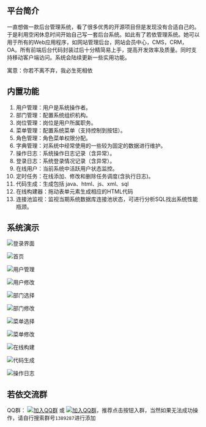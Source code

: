 ## 平台简介

一直想做一款后台管理系统，看了很多优秀的开源项目但是发现没有合适自己的。于是利用空闲休息时间开始自己写一套后台系统。如此有了若依管理系统。她可以用于所有的Web应用程序，如网站管理后台，网站会员中心，CMS，CRM，OA。所有前端后台代码封装过后十分精简易上手，提高开发效率及质量。同时支持移动客户端访问。系统会陆续更新一些实用功能。

寓意：你若不离不弃，我必生死相依

## 内置功能

1.  用户管理：用户是系统操作者。
2.  部门管理：配置系统组织机构。
3.  岗位管理：岗位是用户所属职务。
4.  菜单管理：配置系统菜单（支持控制到按钮）。
5.  角色管理：角色菜单权限分配。
6.  字典管理：对系统中经常使用的一些较为固定的数据进行维护。
7.  操作日志：系统操作日志记录（含异常）。
8.  登录日志：系统登录情况记录（含异常）。
9.  在线用户：当前系统中活跃用户状态监控。
10. 定时任务：在线添加、修改和删除任务调度(含执行日志)。
11. 代码生成：生成包括 java、html、js、xml、sql
12. 在线构建器：拖动表单元素生成相应的HTML代码
13. 连接池监视：监视当期系统数据库连接池状态，可进行分析SQL找出系统性能瓶颈。

## 系统演示

![登录界面](https://static.oschina.net/uploads/space/2018/0425/110329_Ftsu_1438828.png)

![首页](https://static.oschina.net/uploads/space/2018/0301/221159_e9GB_1438828.png)

![用户管理](https://static.oschina.net/uploads/space/2018/0424/233815_kb8P_1438828.png)

![用户修改](https://static.oschina.net/uploads/space/2018/0424/233819_spnr_1438828.png)

![部门选择](https://static.oschina.net/uploads/space/2018/0424/233826_J5NV_1438828.png)

![部门修改](https://static.oschina.net/uploads/space/2018/0424/234035_gkfz_1438828.png)

![菜单选择](https://static.oschina.net/uploads/space/2018/0424/233929_xcaM_1438828.png)

![菜单修改](https://static.oschina.net/uploads/space/2018/0311/235921_7txy_1438828.png)

![在线构建](https://static.oschina.net/uploads/space/2018/0424/233957_fRat_1438828.png)

![代码生成](https://static.oschina.net/uploads/space/2018/0424/233952_QXsG_1438828.png)

![操作日志](https://static.oschina.net/uploads/space/2018/0424/234055_8omc_1438828.png)


## 若依交流群

QQ群： [![加入QQ群](https://img.shields.io/badge/QQ群-1389287-blue.svg)](http://shang.qq.com/wpa/qunwpa?idkey=9a7d9f3274e4bfbf7e40e4a485ff6dc2adbeee8086ce39e40667ed4387414f12) 或 [![加入QQ群](https://img.shields.io/badge/QQ群-1389287-blue.svg)](https://jq.qq.com/?_wv=1027&k=5ONbr1w)，推荐点击按钮入群，当然如果无法成功操作，请自行搜索群号`1389287`进行添加